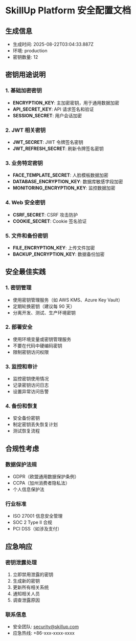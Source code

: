 # SkillUp Platform 安全配置文档

## 生成信息
- 生成时间: 2025-08-22T03:04:33.887Z
- 环境: production
- 密钥数量: 12

## 密钥用途说明

### 1. 基础加密密钥
- **ENCRYPTION_KEY**: 主加密密钥，用于通用数据加密
- **API_SECRET_KEY**: API 请求签名和验证
- **SESSION_SECRET**: 用户会话加密

### 2. JWT 相关密钥
- **JWT_SECRET**: JWT 令牌签名密钥
- **JWT_REFRESH_SECRET**: 刷新令牌签名密钥

### 3. 业务特定密钥
- **FACE_TEMPLATE_SECRET**: 人脸模板数据加密
- **DATABASE_ENCRYPTION_KEY**: 数据库敏感字段加密
- **MONITORING_ENCRYPTION_KEY**: 监控数据加密

### 4. Web 安全密钥
- **CSRF_SECRET**: CSRF 攻击防护
- **COOKIE_SECRET**: Cookie 签名验证

### 5. 文件和备份密钥
- **FILE_ENCRYPTION_KEY**: 上传文件加密
- **BACKUP_ENCRYPTION_KEY**: 数据备份加密

## 安全最佳实践

### 1. 密钥管理
- 使用密钥管理服务（如 AWS KMS、Azure Key Vault）
- 定期轮换密钥（建议每 90 天）
- 分离开发、测试、生产环境密钥

### 2. 部署安全
- 使用环境变量或密钥管理服务
- 不要在代码中硬编码密钥
- 限制密钥访问权限

### 3. 监控和审计
- 监控密钥使用情况
- 记录密钥访问日志
- 设置异常访问告警

### 4. 备份和恢复
- 安全备份密钥
- 制定密钥丢失恢复计划
- 测试恢复流程

## 合规性考虑

### 数据保护法规
- GDPR（欧盟通用数据保护条例）
- CCPA（加州消费者隐私法）
- 个人信息保护法

### 行业标准
- ISO 27001 信息安全管理
- SOC 2 Type II 合规
- PCI DSS（如涉及支付）

## 应急响应

### 密钥泄露处理
1. 立即禁用泄露的密钥
2. 生成新的密钥
3. 更新所有相关系统
4. 通知相关人员
5. 调查泄露原因

### 联系信息
- 安全团队: security@skillup.com
- 应急热线: +86-xxx-xxxx-xxxx
